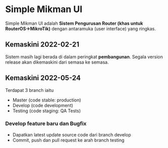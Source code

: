 # Simple Mikman UI

Simple Mikman UI adalah **Sistem Pengurusan Router (khas untuk RouterOS->MikroTik)** dengan antaramuka (user interface) yang ringkas.

## Kemaskini 2022-02-21
Sistem masih lagi berada di dalam peringkat **pembangunan**. Segala version release akan dikemaskini dari semasa ke semasa.

## Kemaskini 2022-05-24

Terdapat 3 branch iaitu

- Master (code stable: production)
- Develop (code development)
- Testing (code staging: QA Tests)

### Develop feature baru dan Bugfix

- Dapatkan latest update source code dari branch develop
- Commit, push dan pull request ke arah branch testing
